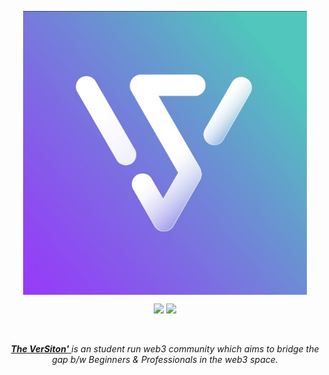 <p style="text-align:center;" align="center">
  <a href="https://theversiton.bio.link/">
   <img align="center" src="/events/logo/Logo - The VerSiton.jpg" width="90%" alt="The VerSiton logo"/></p>
  </a> 
<p align="center">

<a href="https://discord.gg/bymaXgaprh" alt="The VerSiton's' Discord">
<img src="https://img.shields.io/discord/857641826953854987?color=blue&label=The VerSiton &logo=discord" /></a>
  
<a href="https://twitter.com/theversiton" alt="Follow @theversiton on Twitter">
<img src="https://img.shields.io/twitter/follow/theversiton?label=The VerSiton&style=social" /></a>

</p>

<br />
<p align="center">
  <a href="https://theversiton.bio.link/"> <i><b>The VerSiton'</b> </a> is an student run web3 community which aims to bridge the gap b/w Beginners & Professionals in the web3 space.</i>
</p>

